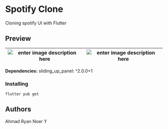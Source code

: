 # Spotify Clone
Cloning spotify UI with Flutter


## Preview
| ![enter image description here](https://i.ibb.co/Xbh3BbQ/Screenshot-1670468442.png) | ![enter image description here](https://i.ibb.co/hXnPJt6/Screenshot-1670470024.png) | 
|--|--|



**Dependencies:**
sliding_up_panel: ^2.0.0+1


### Installing

    flutter pub get

## Authors
Ahmad Ryan Noer Y

